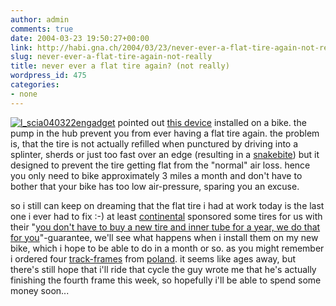```yaml
---
author: admin
comments: true
date: 2004-03-23 19:50:27+00:00
link: http://habi.gna.ch/2004/03/23/never-ever-a-flat-tire-again-not-really/
slug: never-ever-a-flat-tire-again-not-really
title: never ever a flat tire again? (not really)
wordpress_id: 475
categories:
- none
---
```


[![l_scia040322](http://habi.gna.ch/blog/images/l_scia040322-tm.jpg)](http://habi.gna.ch/blog/images/l_scia040322.jpg)[engadget](http://www.engadget.com/entry/5721628849559352/) pointed out [this device](http://www.jinjapan.org/trends/science/sci040322.html#) installed on a bike. the pump in the hub prevent you from ever having a flat tire again. the problem is, that the tire is not actually refilled when punctured by driving into a splinter, sherds or just too fast over an edge (resulting in a [snakebite](http://66.102.9.104/search?q=cache:1XgAh-oyK2sJ:www.velotique.com/clinic-r.htm+snakebite+double+puncture&hl=en&start=5&ie=UTF-8)) but it designed to prevent the tire getting flat from the "normal" air loss.
hence you only need to bike approximately 3 miles a month and don't have to bother that your bike has too low air-pressure, sparing you an excuse.  

so i still can keep on dreaming that the flat tire i had at work today is the last one i ever had to fix :-)
at least [continental](http://www.conti-online.com/generator/www/start/index_de_de.html) sponsored some tires for us with their "[you don't have to buy a new tire and inner tube for a year, we do that for you](http://www.conti-online.com/generator/www/de/de/continental/fahrrad/allgemein/produkt_highlights/safetysystem_garantie_de.html)"-guarantee, we'll see what happens when i install them on my new bike, which i hope to be able to do in a month or so.
as you might remember i ordered four [track-frames](http://www.ostro.com.pl/en/shop/frames.htm) from [poland](http://www.ostro.com.pl/en/main.htm). it seems like ages away, but there's still hope that i'll ride that cycle  the guy wrote me that he's actually finishing the fourth frame this week, so hopefully i'll be able to spend some money soon...
